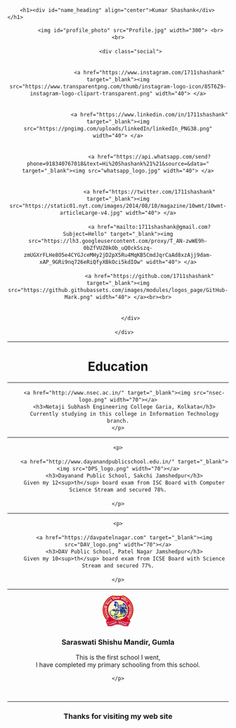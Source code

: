 
<html>
<head>
	

		<h1><div id="name_heading" align="center">Kumar Shashank</div></h1>

</head>
<body>
	<div id="div1" align="center">
			


			<img id="profile_photo" src="Profile.jpg" width="300"> <br><br>

			<div class="social">
				

						<a href="https://www.instagram.com/1711shashank" target="_blank"><img src="https://www.transparentpng.com/thumb/instagram-logo-icon/85T6Z9-instagram-logo-clipart-transparent.png" width="40"> </a>


						<a href="https://www.linkedin.com/in/1711shashank" target="_blank"><img src="https://pngimg.com/uploads/linkedIn/linkedIn_PNG38.png" width="40"> </a>


						<a href="https://api.whatsapp.com/send?phone=918340767018&text=Hi%20Shashank%21%21&source=&data=" target="_blank"><img src="whatsapp_logo.jpg" width="40"> </a>


						<a href="https://twitter.com/1711shashank" target="_blank"><img src="https://static01.nyt.com/images/2014/08/10/magazine/10wmt/10wmt-articleLarge-v4.jpg" width="40"> </a>

						<a href="mailto:1711shashank@gmail.com?Subject=Hello" target="_blank"><img src="https://lh3.googleusercontent.com/proxy/T_AN-zwWE9h-0bZfVUZ0kOb_uQ0ckSszq-zmUGXrFLHe8O5e4CYGJceMHy2jD2pX5Ru4MqKB5CmdJqrCaAd8xzAjj9dam-xAP_9GRi9nq726eRiQfyXBkOci5kdIOw" width="40"> </a>

						<a href="https://github.com/1711shashank" target="_blank"><img src="https://github.githubassets.com/images/modules/logos_page/GitHub-Mark.png" width="40"> </a><br><br>


			</div>

		</div>


<div id="div2" align="center"><hr>
	<h1 id="education_heading">Education</h1>
	<hr>
	<p>
		
		<a href="http://www.nsec.ac.in/" target="_blank"><img src="nsec-logo.png" width="70"></a>
		<h3>Netaji Subhash Engineering College Garia, Kolkata</h3>
		Currently studying in this college in Information Technology branch.
	</p>

<hr>

	<p>
		
		<a href="http://www.dayanandpublicschool.edu.in/" target="_blank"><img src="DPS_logo.png" width="70"></a>
		<h3>Dayanand Public School, Sakchi Jamshedpur</h3>
		Given my 12<sup>th</sup> board exam from ISC Board with Computer Science Stream and secured 78%.
 
	</p>

<hr>

	<p>
		
		<a href="https://davpatelnagar.com" target="_blank"><img src="DAV_logo.png" width="70"></a>
		<h3>DAV Public School, Patel Nagar Jamshedpur</h3>
		Given my 10<sup>th</sup> board exam from ICSE Board with Science Stream and secured 77%.

	</p>

<!-- 
<hr>
	<p>
		<a href="http://davgumla.ac.in/" target="_blank"><img src="dav_logo1.png" width="70"></a>
		<h3>DAV Public School, Gumla</h3>
		
	</p>
 -->
<hr>
	<p>
		<a href="" target="_blank"><img src="ssm_logo.jpg" width="70"></a>
		<h3>Saraswati Shishu Mandir, Gumla</h3> 
		This is the first school I went, 			<br>
		I have completed my primary schooling from this school.
		
	</p>

</div>

</body>
<footer>
	<br><hr>
	<h3 align="center"> Thanks for visiting my web site  </h3> 
</footer>
</html>

